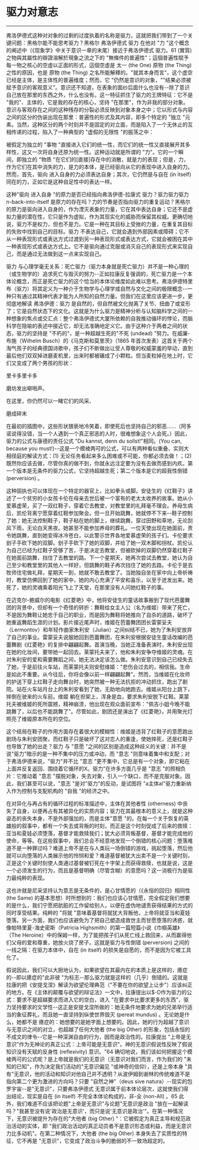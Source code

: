 # 驱力对意志

------

弗洛伊德式这种对对象的过剩的过度执着的名称是驱力，这就把我们带到了一个关键问题：黑格尔能不能思考驱力？黑格尔 弗洛伊德式 驱力 在他对 "力 "这个概念的阐述中（《现象学》中关于意识一章的末尾）接近于弗洛伊德式 驱力。61 (實質) 之物與其屬性的辯證溶解於現象之流之下的 "無條件的普遍性"；這個普遍性賦予每一物之核心的空虛以正面的形式，這個空虛是 太一 (the One) 原物 (the Thing) 之性的原因，也是 原物 (the Thing) 之名所能解釋的。"就其本身而言"，这个虚空已经是主体，是主体性的普遍维度；然而，它 "仍然是意识的对象，""结果必须被赋予意识的客观意义"。意识还不知道，在表象的面纱后面什么也没有--除了意识自己放在那里的东西之外，什么也没有。这一特征抓住了驱力的王牌特征：它不是 "我的"、主体的，它是我的存在的核心，坚持 "在那里"，作为非我的部分对象。意识与客观存在之间的这种残存的分裂必须反映到对象本身之中；它以形式与内容之间的区分的伪装出现在那里：普遍性的形式及其内容，即多个特定的 "独立 "元素。当然，这种区分的两个时刻并不是固定的对立面，而是陷入了一个无休止的互相传递的过程，陷入了一种典型的 "虚假的无限性 "的振荡之中：

被假定为独立的 "事物 "直接进入它们的统一性，而它们的统一性又直接展开其多样性，这又一次将自身还原为统一性。这种运动就是所谓的 "力"。它的一个瞬间，即独立的 "物质 "在它们的[直接]存在中的消散，就是力的表现；但是，力，作为它们在其中消失的力，是力的本体，是已经驱向从它的表现中进入自身的力。然而，首先，驱向 进入自身的力必须表达自身；其次，它仍然是与自在 (in itself) 同在的力，正如它是这种自足性中的表达一样。

这种"驱向 进入自身 "的原力是否已经指向弗洛伊德-拉康式 驱力？驱力驱力驱力n-back-into-itself 是原力的存在吗？力的节奏是否指向驱力的重复运动？黑格尔的原力是驱向进入自身的，作为湮灭表象的力量，它在其中表达自身；它还不是虚拟力量的潜在性，它只是作为虚拟，作为其现实化的威胁而保留其权威。更确切地说，驱力不是权力，但也不是力。它是一种在其目标上受挫的力量，在重复其目标的失败中找到自己的目标。驱力 不表达自己，它就会遇到外部因素或障碍；它不从一种表现形式或表达方式过渡到另一种表现形式或表达方式，它就会被困在其中一种表现形式或表达方式上。它不是驱向通过克服或消灭自己的表现形式来实现自己，而是通过无法做到这一点来实现自己。

驱力 与心理学毫无关系：死亡驱力（驱力本身就是死亡驱力）并不是一种心理的（或生物学的）追求死亡与毁灭的努力--正如拉康反复强调的，死亡驱力是一个本体论概念，而正是死亡驱力的这个恰当的本体论维度如此难以思考。弗洛伊德特里布（驱力）将其定义为一种介于生物学与心理学或自然与文化之间的极限概念--一种只有通过其精神代表才能为人所知的自然力量。但我们在这里应该更进一步，更彻底地解读 弗洛伊德：驱力 是自然的，但自然被文化抛离了关节、扭曲了或变形了；它是自然状态下的文化。这就是为什么驱力是精神分析与认知脑科学之间的一种想象的焦点或交汇点：整个弗洛伊德式大厦所依赖的自我推动循环的悖论，而脑科学在隐喻的表述中接近它，却无法准确地定义它。由于这种介于两者之间的状态，驱力的坚持是 "不朽的"，是一种超越生死的"不死 (undead) "努力。在威廉-布施（Wilhelm Busch）的《马克斯和莫里茨》（1865 年首次发表）这首关于两个淘气孩子的经典德国诗歌中，孩子们不断做出让受人尊敬的权威蒙羞的举动，直到最后他们双双掉进磨麦机里，出来时都被碾成了小颗粒。但当麦粒掉在地上时，它们又变成了两个男孩的形状：

里卡多里卡多

磨坊发出噼啪声。

在这里，你仍然可以一睹它们的风采、

磨成碎末

在最初的插图中，这些形状猥亵地冷笑着，即使死后也坚持自己的邪恶......（阿多诺说得没错，当一个人遇到一个真正邪恶的人时，很难想象这个人会死。）因此，驱力的公式与康德的责任公式 "Du kannst, denn du sollst!"相同。(You can, because you must!)--这是一个模棱两可的公式，可以有两种看似重叠、实则大相径庭的解读方式：(1) 无论任务看起来多么困难或不可能，你都必须去做！；(2) 既然你应该去做，尽管你真的做不到，你就永远注定要为没有去做而感到内疚。第一个版本是无条件的驱力公式，它坚持超越生死；第二个版本是它的超我性倒错 (perversion) 。

这种固执也可以体现在一个特定的器官上，比如拳头或脚。安徒生的《红鞋子》讲述了一个贫穷的小女孩卡伦在母亲去世后被一个富有的老太太收养的故事。她从小爱慕虚荣，买了一双红鞋子，穿着它去教堂，对教堂里的礼拜毫不理会。养母生病后，凯伦背离宁愿穿着红鞋参加聚会。但一旦开始跳舞，她就停不下来--鞋子控制了她：她无法控制鞋子，鞋子粘在她的脚上，继续跳舞，穿过田野和草地，无论刮风下雨，无论白天黑夜。她甚至不能参加养母的葬礼。一位天使出现在她面前，责令她跳舞，直到她变得冰冷苍白，以此警示世界各地爱慕虚荣的孩子们。卡伦要求刽子手砍下她的双脚。刽子手砍下了她的双脚，并给了她一双木脚和拐杖。凯伦认为自己已经为红鞋子受够了苦，于是决定去教堂，但被砍掉的双脚仍然穿着红鞋子在她面前跳舞，挡住了去教堂的路。下一个星期天，她再次尝试去教堂，她认为自己至少和教堂里的其他人一样好，但跳舞的鞋子再次挡住了她的去路。卡伦于是去牧师住宅做礼拜，星期天一到，她就不敢去教堂了。当她独自坐在家中向上帝祈祷时，教堂仿佛回到了她的家中，她的内心充满了平安和喜乐，以至于迸发出来。她死了，她的灵魂乘着阳光飞上了天堂，在那里没有人问她红鞋子的事。

在迈克尔-鲍威尔的电影《红菱艳》中，他将安徒生的童话故事搬到了现代芭蕾舞团的背景中，但却有一个奇怪的转折：舞鞋给女主人公（名为维姬）带来了死亡，不是因为舞鞋让她忠于自己的职业，而是因为舞鞋将她推向了自杀的道路，破坏了她重返舞蹈生涯的计划。影片接近尾声时，维姬在芭蕾舞团团长雷蒙妥夫（Lermontov）和年轻作曲家朱利安（Julian）之间纠结不已，她为了朱利安放弃了自己的事业。雷蒙妥夫说服她回到芭蕾舞团，在朱利安根据安徒生童话改编的芭蕾舞剧《红菱艳》的复排中翩翩起舞。首演当晚，当她正准备表演时，朱利安出现在她的化妆间，要带她一起回去。莱蒙托夫来了，他和朱利安争夺维姬的灵魂。在对朱利安的爱和需要舞蹈之间，她无法决定该怎么做。朱利安意识到自己已经失去了她，于是前往火车站，而莱蒙托夫则安慰维姬："悲伤会过去的，相信我。生命是如此不重要。从今往后，你将会像以前一样翩翩起舞"。然而，当维姬在化妆师的护送下穿上红鞋子走向舞台时，她突然被一种无法抗拒的冲动抓住，跑出了剧院。站在火车站月台上的朱利安看到了她，无助地向她跑去。维姬从阳台上跳下，摔倒在驶来的火车前。维姬 躺在担架上，浑身是血，要求朱利安脱下红鞋。莱蒙托夫被维姬的死所震撼，精神崩溃，他出现在观众面前宣布："佩吉小姐今晚不能跳舞了，以后也不能跳舞了"。尽管如此，剧团还是演出了《红菱艳》，并用聚光灯照亮了维姬原本所在的空位。

这个结局在鞋子的作用方面存在着很大的模糊性：维姬是违背了红鞋子的意愿跑出剧场与朱利安团聚，而红鞋子只是破坏了这对恋人的重逢，使她摔死，还是红鞋子也导致了她的出走？驱力 与 "意愿 "之间的区别是造成这种歧义的关键：并不是说"驱力"暗示的是一种不集中的压力或冲动，而 "意志 "则意味着集中和支配；对于弗洛伊德来说，"驱力"并不比 "意志 "更不集中，它总是有一个对象，即它粘在上面并反复返回、围绕着它循环的X。驱力"在许多方面几乎是 "意志 "的照相负片：它推动着 "意志 "摆脱对象，失去对象，引入一个缺口，而不是克服对象。因此，我们甚至可以说，"意志 "是对"驱力"的反动，是试图将 "a主体al"驱力重新纳入作为控制与支配机构的 "自我 "的经济之中。

在对异化与再占有的循环过程的标准描述中，主体在其他者性 (otherness) 中丧失了自身，以便再占有其被异化的实质内容；驱力在其最根本的意义上，就是这种姿态的丧失本身，不是外部强加的，而是主体"意愿 "的。在每一个关于恢复的英雄般的叙事中，都有一个失去或背叛的时刻，而正是这个时刻促成了后来的救赎：亚当和夏娃必须堕落，基督才能救赎我们；犹大必须背叛基督，基督才能完成他的使命，等等。在这些叙事中，我们总会不经意地发现一个倒错的核心问题：堕落难道不是一种罪过吗？难道上帝不是在与人类玩一场倒错的游戏，挑起堕落，然后他就可以向堕落的人类展示他的怜悯和爱？难道基督被犹大出卖不是一个关键时刻，正是这个关键时刻使人类通过基督被钉死在十字架上而获得救赎，也就是说，这是一个必须发生的行为，而且是基督明确（尽管含糊）的意愿吗？这一消极行为是驱力最纯粹的表现。

这也许就是尼采坚持认为意志是无条件的，是心甘情愿的（《永恒的回归》相同性 (the Same) 的基本思想）时所想到的：我们也应该心甘情愿，完全假定我们想要的是什么，我们宁愿把肮脏的工作留给别人，以便在虚伪地谴责获得结果的方式的同时享受结果。纯粹的 "将就 "意味着基督将就犹大背叛他，上帝将就亚当和夏娃堕落。另一方面，我们也应该避免为了把自己塑造成救世主而甘愿堕落的诱惑，就像帕特里夏-海史密斯（Patricia Highsmith）的第一篇短篇小说《巾帼英雄》（The Heroine）中的保姆一样，为了能把孩子们从死亡线上救回来，从而赢得他们父母的爱和尊重，她放火烧了房子。这就是驱力与性倒错 (perversion) 之间的一线之隔：在驱力本体中，自在 (in itself) 的损失是自愿的，而不是因为它被工具化了。

假说因此，我们可以大胆地认为，如果欲望在其最内在的本质上是这样的，癔症的--即以癔症的"此非彼 "为标志--那么驱力就是这样的（几乎）倒错的。这就是拉康的把《安提戈涅》解读为欲望伦理典范（"不要在你的欲望上让步"）应该纠正的地方。在《主体的颠覆与欲望的辩证法》一文中，拉康提出以$-D作为驱力的公式：要求不是超越要求而进入它的空白，进入 "在要求中比要求更多的东西"，驱力坚持要求的文学性--这正是安提戈涅所做的：她无条件地要求为她的兄弟举行适当的象征葬礼，而且她一直坚持到纵使世界毁灭 (pereat mundus) 。无论她是什么，她都不是 癔症的：她想要的是她字面上想要的。因此，她的行为超越了意识与无意识之间的对立，也超越了任何大他者 (the big Other) 的形象，包括永恒的不成文的律令--它是一种深渊自由的行为，因而是政治性的。拉康提出 "上帝是无意识"作为无神论的真正公式：上帝可能是无意识"。神的无意识假说性反映了假说知识没有天赋的反身性 (reflexivity) 意识。"64 确切地说，我们该如何把握这个模棱两可的公式呢？是上帝就是我们的无意识（无意识对我们而言，作为我们的 "未知的已知"，作为决定我们活动的"无意识偏见 "或神奇的信仰），还是上帝本身 "具有"无意识，他的活动和知识对他自己并不透明？从波伊姆到谢林的传统难道不是指向第二个更为激进的方向吗？只要 "自然之神"（deus sive natura）--现实的包罗宇宙--是"无意识"，只要弗洛伊德式 无意识属于前本体论层次，这就使我们得出结论，现实是自在 (in itself) 不完全本体论构成的，非-全 (non-All) 。65 此外，我们难道不应该把论题"上帝是无意识"与论题"无意识是政治 "放在一起解读吗？"我甚至没有说'政治是无意识'，而只是说'无意识是政治'"。在第一种情况下，无意识被提升为存在的"大他者 (big Other) "：它被假定为真正主导和规范政治活动的实体，即 "我们政治活动的真正动员者不是意识形态或利益，而是无意识 力比多动机"。在第二种情况下，大他者 (the big Other) 本身失去了实质性的特征，它不再是 "无意识"，它变成了政治斗争的脆弱的不一致场超定的。
